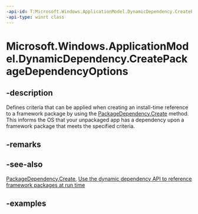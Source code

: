 ```yaml
---
-api-id: T:Microsoft.Windows.ApplicationModel.DynamicDependency.CreatePackageDependencyOptions
-api-type: winrt class
---
```


# Microsoft.Windows.ApplicationModel.DynamicDependency.CreatePackageDependencyOptions

<!--
public sealed class CreatePackageDependencyOptions
-->


## -description

Defines criteria that can be applied when creating an install-time reference to a framework package by using the [PackageDependency.Create](packagedependency_create_1812482144.md) method. This informs the OS that your unpackaged app has a dependency upon a framework package that meets the specified criteria.

## -remarks

## -see-also

[PackageDependency.Create](packagedependency_create_1812482144.md), [Use the dynamic dependency API to reference framework packages at run time](/windows/apps/desktop/modernize/framework-packages/use-the-dynamic-dependency-api)

## -examples



